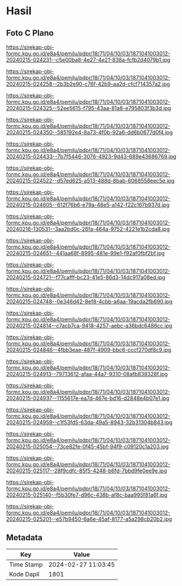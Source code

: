 # Hasil

## Foto C Plano

https://sirekap-obj-formc.kpu.go.id/e8a4/pemilu/pdpr/18/71/04/10/03/1871041003012-20240215-024231--c5e00ba8-4e27-4e21-838a-fcfb2d4079b1.jpg

https://sirekap-obj-formc.kpu.go.id/e8a4/pemilu/pdpr/18/71/04/10/03/1871041003012-20240215-024258--2b3b2e90-c76f-42b9-aa2d-cfcf714357a2.jpg

https://sirekap-obj-formc.kpu.go.id/e8a4/pemilu/pdpr/18/71/04/10/03/1871041003012-20240215-024325--52ee5615-f795-43aa-81a8-e795803f3b3d.jpg

https://sirekap-obj-formc.kpu.go.id/e8a4/pemilu/pdpr/18/71/04/10/03/1871041003012-20240215-024350--585192e4-8a73-4f0b-92a6-dd6b0677d0f4.jpg

https://sirekap-obj-formc.kpu.go.id/e8a4/pemilu/pdpr/18/71/04/10/03/1871041003012-20240215-024433--7b7f5446-3076-4923-9d43-689e43686769.jpg

https://sirekap-obj-formc.kpu.go.id/e8a4/pemilu/pdpr/18/71/04/10/03/1871041003012-20240215-024522--d57ed625-a513-488d-8bab-6068558eec5e.jpg

https://sirekap-obj-formc.kpu.go.id/e8a4/pemilu/pdpr/18/71/04/10/03/1871041003012-20240215-024605--612f76b6-e79a-48e5-a142-f22c167b937d.jpg

https://sirekap-obj-formc.kpu.go.id/e8a4/pemilu/pdpr/18/71/04/10/03/1871041003012-20240216-130531--3aa2bd0c-26fa-464a-9752-4221e1b2cda8.jpg

https://sirekap-obj-formc.kpu.go.id/e8a4/pemilu/pdpr/18/71/04/10/03/1871041003012-20240215-024651--441aa68f-8995-481e-99e1-f92af0fbf2bf.jpg

https://sirekap-obj-formc.kpu.go.id/e8a4/pemilu/pdpr/18/71/04/10/03/1871041003012-20240215-024721--f77cafff-bc23-41e5-86d3-14dc917a08ed.jpg

https://sirekap-obj-formc.kpu.go.id/e8a4/pemilu/pdpr/18/71/04/10/03/1871041003012-20240215-024748--0e346d42-8ef8-4cbb-a6aa-19acda2fb690.jpg

https://sirekap-obj-formc.kpu.go.id/e8a4/pemilu/pdpr/18/71/04/10/03/1871041003012-20240215-024814--c7acb7ca-9418-4257-aebc-a36bdc6486cc.jpg

https://sirekap-obj-formc.kpu.go.id/e8a4/pemilu/pdpr/18/71/04/10/03/1871041003012-20240215-024846--4fbb3eae-487f-4909-bbc6-cccf270df8c9.jpg

https://sirekap-obj-formc.kpu.go.id/e8a4/pemilu/pdpr/18/71/04/10/03/1871041003012-20240215-024913--79713612-afaa-44a7-9310-08afb838328f.jpg

https://sirekap-obj-formc.kpu.go.id/e8a4/pemilu/pdpr/18/71/04/10/03/1871041003012-20240215-024937--1155617e-ea7d-467e-bd16-d2848e4b07e1.jpg

https://sirekap-obj-formc.kpu.go.id/e8a4/pemilu/pdpr/18/71/04/10/03/1871041003012-20240215-024959--c1f53fd5-63da-49a5-8943-32b31304b843.jpg

https://sirekap-obj-formc.kpu.go.id/e8a4/pemilu/pdpr/18/71/04/10/03/1871041003012-20240215-025054--73ce82fe-0f45-45bf-94f9-c09120c1a203.jpg

https://sirekap-obj-formc.kpu.go.id/e8a4/pemilu/pdpr/18/71/04/10/03/1871041003012-20240215-025117--28f9cdfc-85f5-4248-b6fd-7bbd9fe0ee9e.jpg

https://sirekap-obj-formc.kpu.go.id/e8a4/pemilu/pdpr/18/71/04/10/03/1871041003012-20240215-025140--f5b30fe7-d96c-438b-af8c-baa995f81a6f.jpg

https://sirekap-obj-formc.kpu.go.id/e8a4/pemilu/pdpr/18/71/04/10/03/1871041003012-20240215-025201--e57b9450-6a6e-45af-8177-a5a298cb20b2.jpg


## Metadata

| Key        | Value               |
| ---------- | ------------------- |
| Time Stamp | 2024-02-27 11:03:45 |
| Kode Dapil | 1801                |



